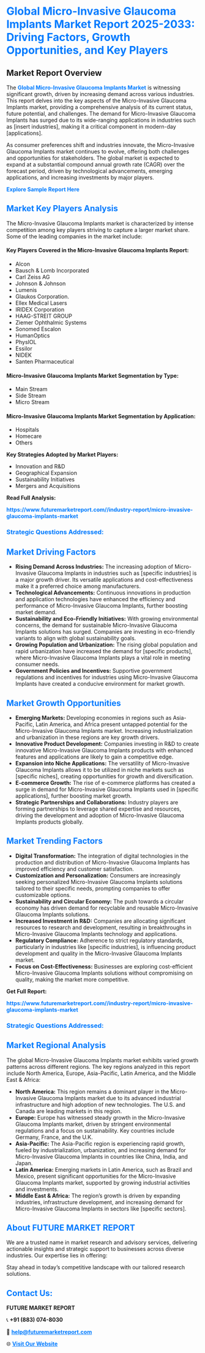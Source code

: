 <h1 style="color: #007BFF;">Global Micro-Invasive Glaucoma Implants Market Report 2025-2033: Driving Factors, Growth Opportunities, and Key Players</h1>

<section id="overview">
<h2>Market Report Overview</h2>
<p>The <a href="https://www.futuremarketreport.com//industry-report/micro-invasive-glaucoma-implants-market" style="color: #007BFF; text-decoration: none;"><strong>Global Micro-Invasive Glaucoma Implants Market</strong></a> is witnessing significant growth, driven by increasing demand across various industries. This report delves into the key aspects of the Micro-Invasive Glaucoma Implants market, providing a comprehensive analysis of its current status, future potential, and challenges. The demand for Micro-Invasive Glaucoma Implants has surged due to its wide-ranging applications in industries such as [insert industries], making it a critical component in modern-day [applications].</p>
<p>As consumer preferences shift and industries innovate, the Micro-Invasive Glaucoma Implants market continues to evolve, offering both challenges and opportunities for stakeholders. The global market is expected to expand at a substantial compound annual growth rate (CAGR) over the forecast period, driven by technological advancements, emerging applications, and increasing investments by major players.</p>
</section>

<section id="overview">
<p><a href="https://www.futuremarketreport.com//request-sample/reportId=51892" style="color: #007BFF; text-decoration: none;"><strong>Explore Sample Report Here</strong></a></p>
</section>

<section id="key-players">
<h2 style="color: #007BFF;">Market Key Players Analysis</h2>
<p>The Micro-Invasive Glaucoma Implants market is characterized by intense competition among key players striving to capture a larger market share. Some of the leading companies in the market include:</p>
<h4>Key Players Covered in the Micro-Invasive Glaucoma Implants Report:</h4>
<ul><li>Alcon</li><li>Bausch &amp; Lomb Incorporated</li><li>Carl Zeiss AG</li><li>Johnson &amp; Johnson</li><li>Lumenis</li><li>Glaukos Corporation.</li><li>Ellex Medical Lasers</li><li>IRIDEX Corporation</li><li>HAAG-STREIT GROUP</li><li>Ziemer Ophthalmic Systems</li><li>Sonomed Escalon</li><li>HumanOptics</li><li>PhysIOL</li><li>Essilor</li><li>NIDEK</li><li>Santen Pharmaceutical</li></ul>
<h4>Micro-Invasive Glaucoma Implants Market Segmentation by Type:</h4>
<ul><li>Main Stream</li><li>Side Stream</li><li>Micro Stream</li></ul>

<h4>Micro-Invasive Glaucoma Implants Market Segmentation by Application:</h4>
<ul><li>Hospitals</li><li>Homecare</li><li>Others</li></ul>
<p><strong>Key Strategies Adopted by Market Players:</strong></p>
<ul>
<li>Innovation and R&D</li>
<li>Geographical Expansion</li>
<li>Sustainability Initiatives</li>
<li>Mergers and Acquisitions</li>
</ul>
</section>

<section>
<p><strong>Read Full Analysis: </strong></p><a href="https://www.futuremarketreport.com//industry-report/micro-invasive-glaucoma-implants-market" style="color: #007BFF; text-decoration: none;"><strong>https://www.futuremarketreport.com//industry-report/micro-invasive-glaucoma-implants-market</strong></a>
<h3 style="color: #007BFF;">Strategic Questions Addressed:</h3>
</section>

<section id="driving-factors">
<h2 style="color: #007BFF;">Market Driving Factors</h2>
<ul>
<li><strong>Rising Demand Across Industries:</strong> The increasing adoption of Micro-Invasive Glaucoma Implants in industries such as [specific industries] is a major growth driver. Its versatile applications and cost-effectiveness make it a preferred choice among manufacturers.</li>
<li><strong>Technological Advancements:</strong> Continuous innovations in production and application technologies have enhanced the efficiency and performance of Micro-Invasive Glaucoma Implants, further boosting market demand.</li>
<li><strong>Sustainability and Eco-Friendly Initiatives:</strong> With growing environmental concerns, the demand for sustainable Micro-Invasive Glaucoma Implants solutions has surged. Companies are investing in eco-friendly variants to align with global sustainability goals.</li>
<li><strong>Growing Population and Urbanization:</strong> The rising global population and rapid urbanization have increased the demand for [specific products], where Micro-Invasive Glaucoma Implants plays a vital role in meeting consumer needs.</li>
<li><strong>Government Policies and Incentives:</strong> Supportive government regulations and incentives for industries using Micro-Invasive Glaucoma Implants have created a conducive environment for market growth.</li>
</ul>
</section>

<section id="growth-opportunities">
<h2 style="color: #007BFF;">Market Growth Opportunities</h2>
<ul>
<li><strong>Emerging Markets:</strong> Developing economies in regions such as Asia-Pacific, Latin America, and Africa present untapped potential for the Micro-Invasive Glaucoma Implants market. Increasing industrialization and urbanization in these regions are key growth drivers.</li>
<li><strong>Innovative Product Development:</strong> Companies investing in R&D to create innovative Micro-Invasive Glaucoma Implants products with enhanced features and applications are likely to gain a competitive edge.</li>
<li><strong>Expansion into Niche Applications:</strong> The versatility of Micro-Invasive Glaucoma Implants allows it to be utilized in niche markets such as [specific niches], creating opportunities for growth and diversification.</li>
<li><strong>E-commerce Growth:</strong> The rise of e-commerce platforms has created a surge in demand for Micro-Invasive Glaucoma Implants used in [specific applications], further boosting market growth.</li>
<li><strong>Strategic Partnerships and Collaborations:</strong> Industry players are forming partnerships to leverage shared expertise and resources, driving the development and adoption of Micro-Invasive Glaucoma Implants products globally.</li>
</ul>
</section>

<section id="trending-factors">
<h2 style="color: #007BFF;">Market Trending Factors</h2>
<ul>
<li><strong>Digital Transformation:</strong> The integration of digital technologies in the production and distribution of Micro-Invasive Glaucoma Implants has improved efficiency and customer satisfaction.</li>
<li><strong>Customization and Personalization:</strong> Consumers are increasingly seeking personalized Micro-Invasive Glaucoma Implants solutions tailored to their specific needs, prompting companies to offer customizable options.</li>
<li><strong>Sustainability and Circular Economy:</strong> The push towards a circular economy has driven demand for recyclable and reusable Micro-Invasive Glaucoma Implants solutions.</li>
<li><strong>Increased Investment in R&D:</strong> Companies are allocating significant resources to research and development, resulting in breakthroughs in Micro-Invasive Glaucoma Implants technology and applications.</li>
<li><strong>Regulatory Compliance:</strong> Adherence to strict regulatory standards, particularly in industries like [specific industries], is influencing product development and quality in the Micro-Invasive Glaucoma Implants market.</li>
<li><strong>Focus on Cost-Effectiveness:</strong> Businesses are exploring cost-efficient Micro-Invasive Glaucoma Implants solutions without compromising on quality, making the market more competitive.</li>
</ul>
</section>

<section>
<p><strong>Get Full Report: </strong></p><a href="https://www.futuremarketreport.com//industry-report/micro-invasive-glaucoma-implants-market" style="color: #007BFF; text-decoration: none;"><strong>https://www.futuremarketreport.com//industry-report/micro-invasive-glaucoma-implants-market</strong></a>
<h3 style="color: #007BFF;">Strategic Questions Addressed:</h3>
</section>


<section id="regional-analysis">
<h2 style="color: #007BFF;">Market Regional Analysis</h2>
<p>The global Micro-Invasive Glaucoma Implants market exhibits varied growth patterns across different regions. The key regions analyzed in this report include North America, Europe, Asia-Pacific, Latin America, and the Middle East & Africa:</p>
<ul>
<li><strong>North America:</strong> This region remains a dominant player in the Micro-Invasive Glaucoma Implants market due to its advanced industrial infrastructure and high adoption of new technologies. The U.S. and Canada are leading markets in this region.</li>
<li><strong>Europe:</strong> Europe has witnessed steady growth in the Micro-Invasive Glaucoma Implants market, driven by stringent environmental regulations and a focus on sustainability. Key countries include Germany, France, and the U.K.</li>
<li><strong>Asia-Pacific:</strong> The Asia-Pacific region is experiencing rapid growth, fueled by industrialization, urbanization, and increasing demand for Micro-Invasive Glaucoma Implants in countries like China, India, and Japan.</li>
<li><strong>Latin America:</strong> Emerging markets in Latin America, such as Brazil and Mexico, present significant opportunities for the Micro-Invasive Glaucoma Implants market, supported by growing industrial activities and investments.</li>
<li><strong>Middle East & Africa:</strong> The region’s growth is driven by expanding industries, infrastructure development, and increasing demand for Micro-Invasive Glaucoma Implants in sectors like [specific sectors].</li>
</ul>
</section>

<footer>
<h2 style="color: #007BFF;">About FUTURE MARKET REPORT</h2>
<p>We are a trusted name in market research and advisory services, delivering actionable insights and strategic support to businesses across diverse industries. Our expertise lies in offering:</p>

<p>Stay ahead in today’s competitive landscape with our tailored research solutions.</p>

<h2 style="color: #007BFF;">Contact Us:</h2>
<p><strong>FUTURE MARKET REPORT</strong></p>
<p>📞 <strong>+91 (883) 074-8030</strong></p>
<p>📧 <strong><a href="mailto:help@futuremarketreport.com" style="color: #007BFF;">help@futuremarketreport.com</a></strong></p>
<p>🌐 <strong><a href="https://www.futuremarketreport.com/" style="color: #007BFF;">Visit Our Website</a></strong></p>
</footer>